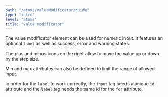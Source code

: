 ```yaml
---
path: "/atoms/valueModificator/guide"
type: "intro"
level: "atoms"
title: "value modificator"
---
```


The value modificator element can be used for numeric input. It features an optional `label` as well as success, error and warning states.

The plus and minus icons on the right allow to move the value up or down by the step size.

Min and max attributes can also be defined to limit the range of allowed input.

<div class="frontend-kit__notification a-notification -warning"><i class="a-ui-icon a-ui-icon--ui-ic-warning"></i><div class="a-notification__content">
    In order for the <code>label</code> to work correctly, the <code>input</code> tag needs a unique <code>id</code> attribute and the <code>label</code> tag needs the same id for the <code>for</code> attribute.
</div></div>
